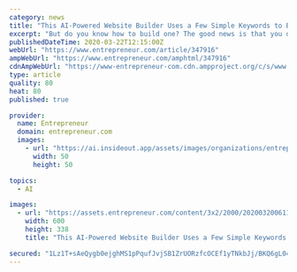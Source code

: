 ```yaml
---
category: news
title: "This AI-Powered Website Builder Uses a Few Simple Keywords to Build Your Entire Site"
excerpt: "But do you know how to build one? The good news is that you don't need to shell out thousands on a web developer, all you need is Leia AI Website Builder. Leia makes it easy to build custom websites from scratch by using artificial intelligence. All you need is a voice description and a few keywords to create a beautiful, mobile-responsive ..."
publishedDateTime: 2020-03-22T12:15:00Z
webUrl: "https://www.entrepreneur.com/article/347916"
ampWebUrl: "https://www.entrepreneur.com/amphtml/347916"
cdnAmpWebUrl: "https://www-entrepreneur-com.cdn.ampproject.org/c/s/www.entrepreneur.com/amphtml/347916"
type: article
quality: 80
heat: 80
published: true

provider:
  name: Entrepreneur
  domain: entrepreneur.com
  images:
    - url: "https://ai.insideout.app/assets/images/organizations/entrepreneur.com-50x50.jpg"
      width: 50
      height: 50

topics:
  - AI

images:
  - url: "https://assets.entrepreneur.com/content/3x2/2000/20200320061120-LeiaWebsiteBuilder.jpeg?width=600&crop=16:9"
    width: 600
    height: 338
    title: "This AI-Powered Website Builder Uses a Few Simple Keywords to Build Your Entire Site"

secured: "1Lz1T+sAeQygb0ejghMS1pPqufJvjSB1ZrUORzfcOCEf1yTNkbJj/BKQ6gL0453WcFVWhyJ2QylQTo3keGd2iapYA74KxKsRb1EaYfavKIXfyg1Y58xRZtEO201VYnlk6L1U9L8mI95rjsqkGIr8+8Wl6WBdBujt0LpvCUYD4REspOGrZJ0EvQNHCNPoRaqeMjY/B0h6c6pGHLXBREuh5bQqylgbILM/irgnApl1OBAEQayAwmRMMoLEAX3nnUrRIGai40a4nEBIw0H7OS1NkILQovx1jEZkxv7ftVZW003t5fbOKuWXlF2ctguotytz;GbLVH3R89clfcAYRHkDSkw=="
---
```


